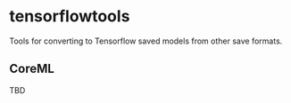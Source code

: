 # tensorflowtools

Tools for converting to Tensorflow saved models from other save formats.

## CoreML
TBD
